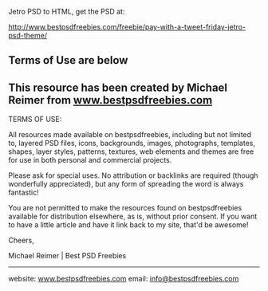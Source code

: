 Jetro PSD to HTML, get the PSD at:

http://www.bestpsdfreebies.com/freebie/pay-with-a-tweet-friday-jetro-psd-theme/

Terms of Use are below
----------------------------------------------------------------------------------------------------------
This resource has been created by Michael Reimer from www.bestpsdfreebies.com
----------------------------------------------------------------------------------------------------------

TERMS OF USE:

All resources made available on bestpsdfreebies, including but not limited to, layered PSD files, icons, backgrounds, images, photographs, templates, shapes, layer styles, patterns, textures, web elements and themes are free for use in both personal and commercial projects.

Please ask for special uses. No attribution or backlinks are required (though wonderfully appreciated), but any form of spreading the word is always fantastic!

You are not permitted to make the resources found on bestpsdfreebies available for distribution elsewhere, as is, without prior consent. If you want to have a little article and have it link back to my site, that'd be awesome!


Cheers,

Michael Reimer | Best PSD Freebies

_________________________
website: www.bestpsdfreebies.com
email: info@bestpsdfreebies.com